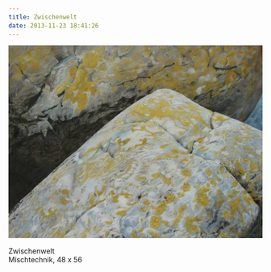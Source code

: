 ```yaml
---
title: Zwischenwelt
date: 2013-11-23 18:41:26
---
```

![Zwischenwelt](/img/zeichnungen/zwischenwelt.jpg)

Zwischenwelt<br>
Mischtechnik, 48 x 56
